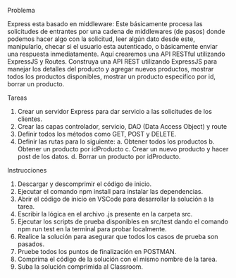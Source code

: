 Problema

Express esta basado en middleware: Este básicamente procesa las solicitudes de entrantes por una cadena de middlewares (de pasos) donde podemos hacer algo con la solicitud, leer algún dato desde este, manipularlo, checar si el usuario esta autenticado, o básicamente enviar una respuesta inmediatamente.
Aquí crearemos una API RESTful utilizando ExpressJS y Routes. Construya una API REST utilizando ExpressJS para manejar los detalles del producto y agregar nuevos productos, mostrar todos los productos disponibles, mostrar un producto especifico por id, borrar un producto.

Tareas

1.	Crear un servidor Express para dar servicio a las solicitudes de los clientes.
2.	Crear las capas controlador, servicio, DAO (Data Access Object) y route
3.	Definir todos los métodos como GET, POST y DELETE.
4.	Definir las rutas para lo siguiente:
	a.	Obtener todos los productos
	b.	Obtener un producto por idProducto
	c.	Crear un nuevo producto y hacer post de los datos.
	d.	Borrar un producto por idProducto.

Instrucciones
 
1.	Descargar y descomprimir el código de inicio.
2.	Ejecutar el comando npm install para instalar las dependencias.
3.	Abrir el código de inicio en VSCode para desarrollar la solución a la tarea.
4.	Escribir la lógica en el archivo .js presente en la carpeta src.
5.	Ejecutar los scripts de prueba disponibles en src/test dando el comando npm run test en la terminal para probar localmente.
6.	Realice la solución para asegurar que todos los casos de prueba son pasados.
7.	Pruebe todos los puntos de finalización en POSTMAN.
8.	Comprima el código de la solución con el mismo nombre de la tarea.
9.	Suba la solución comprimida al Classroom.

